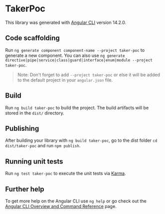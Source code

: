 # TakerPoc

This library was generated with [Angular CLI](https://github.com/angular/angular-cli) version 14.2.0.

## Code scaffolding

Run `ng generate component component-name --project taker-poc` to generate a new component. You can also use `ng generate directive|pipe|service|class|guard|interface|enum|module --project taker-poc`.
> Note: Don't forget to add `--project taker-poc` or else it will be added to the default project in your `angular.json` file. 

## Build

Run `ng build taker-poc` to build the project. The build artifacts will be stored in the `dist/` directory.

## Publishing

After building your library with `ng build taker-poc`, go to the dist folder `cd dist/taker-poc` and run `npm publish`.

## Running unit tests

Run `ng test taker-poc` to execute the unit tests via [Karma](https://karma-runner.github.io).

## Further help

To get more help on the Angular CLI use `ng help` or go check out the [Angular CLI Overview and Command Reference](https://angular.io/cli) page.
